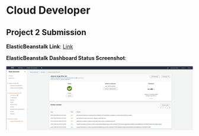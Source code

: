 # Cloud Developer
## Project 2 Submission
__ElasticBeanstalk Link__: [Link](http://udagram-image-filter-dev.eu-west-2.elasticbeanstalk.com/)

__ElasticBeanstalk Dashboard Status Screenshot__:

![EB Dashboard Status](./course-02/project/image-filter-starter-code/deployment_screenshots/udagram-image-filter-dev-eb-status.png)
